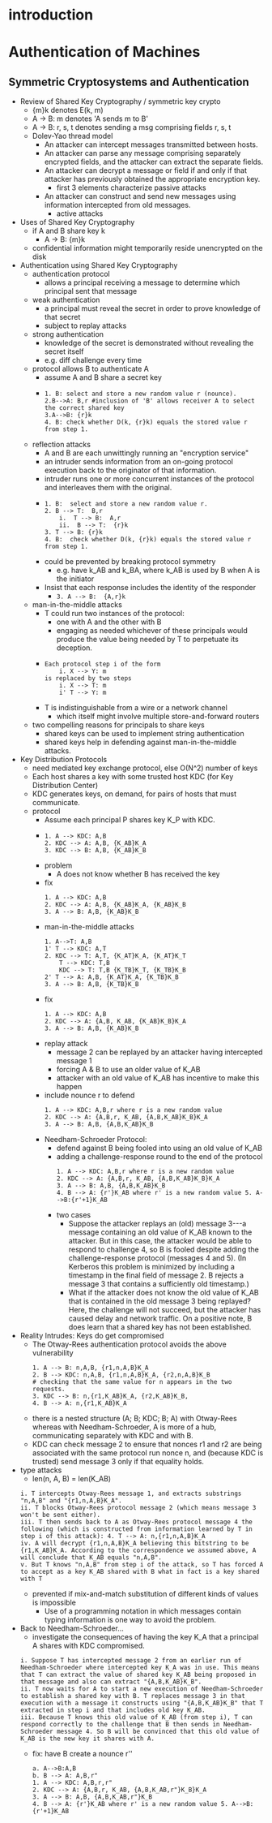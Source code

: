# introduction


# Authentication of Machines
## Symmetric Cryptosystems and Authentication
- Review of Shared Key Cryptography / symmetric key crypto
    - {m}k denotes E(k, m)
    - A -> B: m denotes 'A sends m to B'
    - A -> B: r, s, t denotes sending a msg comprising fields r, s, t
    - Dolev-Yao thread model
        - An attacker can intercept messages transmitted between hosts.
        - An attacker can parse any message comprising separately encrypted fields, and the attacker can extract the separate fields. 
        - An attacker can decrypt a message or field if and only if that attacker has previously obtained the appropriate encryption key. 
            - first 3 elements characterize passive attacks
        - An attacker can construct and send new messages using information intercepted from old messages.
            - active attacks
- Uses of Shared Key Cryptography
    - if A and B share key k
        - A -> B: {m}k
    - confidential information might temporarily reside unencrypted on the disk
- Authentication using Shared Key Cryptography
    - authentication protocol 
        - allows a principal receiving a message to determine which principal sent that message
    - weak authentication   
        -  a principal must reveal the secret in order to prove knowledge of that secret
        - subject to replay attacks
    - strong authentication
        - knowledge of the secret is demonstrated without revealing the secret itself
        - e.g. diff challenge every time
    - protocol allows B to authenticate A
        - assume A and B share a secret key
        - 
            ```
            1. B: select and store a new random value r (nounce).
            2.B-->A: B,r #inclusion of 'B' allows receiver A to select the correct shared key 
            3.A-->B: {r}k
            4. B: check whether D(k, {r}k) equals the stored value r from step 1.
            ```
    - reflection attacks
        - A and B are each unwittingly running an "encryption service"
        - an intruder sends information from an on-going protocol execution back to the originator of that information.
        - intruder runs one or more concurrent instances of the protocol and interleaves them with the original.
        - 
            ```
            1. B:  select and store a new random value r.
            2. B --> T:  B,r
                i.  T --> B:  A,r
                ii.  B --> T:  {r}k
            3. T --> B: {r}k
            4. B:  check whether D(k, {r}k) equals the stored value r from step 1.
            ```
        - could be prevented by breaking protocol symmetry
            - e.g. have k_AB and k_BA, where k_AB is used by B when A is the initiator
        - Insist that each response includes the identity of the responder
            - ``3. A --> B:  {A,r}k``
    - man-in-the-middle attacks
        -  T could run two instances of the protocol: 
            - one with A and the other with B
            - engaging as needed whichever of these principals would produce the value being needed by T to perpetuate its deception.
        - 
            ```
            Each protocol step i of the form
                i. X --> Y: m
            is replaced by two steps
                i. X --> T: m
                i' T --> Y: m
            ```
        -  T is indistinguishable from a wire or a network channel
            - which itself might involve multiple store-and-forward routers
    - two compelling reasons for principals to share keys
        - shared keys can be used to implement string authentication
        - shared keys help in defending against man-in-the-middle attacks.
- Key Distribution Protocols
    - need mediated key exchange protocol, else O(N^2) number of keys
    - Each host shares a key with some trusted host KDC (for Key Distribution Center)
    - KDC generates keys, on demand, for pairs of hosts that must communicate.
    - protocol
        - Assume each principal P shares key K_P with KDC.
        - 
            ```
            1. A --> KDC: A,B
            2. KDC --> A: A,B, {K_AB}K_A 
            3. KDC --> B: A,B, {K_AB}K_B
            ```
        - problem
            - A does not know whether B has received the key
        - fix
            ```
            1. A --> KDC: A,B
            2. KDC --> A: A,B, {K_AB}K_A, {K_AB}K_B 
            3. A --> B: A,B, {K_AB}K_B
            ```
        - man-in-the-middle attacks
            ```
            1. A-->T: A,B
            1' T --> KDC: A,T
            2. KDC --> T: A,T, {K_AT}K_A, {K_AT}K_T
                T --> KDC: T,B
                KDC --> T: T,B {K_TB}K_T, {K_TB}K_B 
            2' T --> A: A,B, {K_AT}K_A, {K_TB}K_B
            3. A --> B: A,B, {K_TB}K_B
            ```
        - fix
            ```
            1. A --> KDC: A,B
            2. KDC --> A: {A,B, K_AB, {K_AB}K_B}K_A 
            3. A --> B: A,B, {K_AB}K_B
            ```
        - replay attack
            - message 2 can be replayed by an attacker having intercepted message 1
            - forcing A & B to use an older value of K_AB
            - attacker with an old value of K_AB has incentive to make this happen
        - include nounce r to defend
            ```
            1. A --> KDC: A,B,r where r is a new random value 
            2. KDC --> A: {A,B,r, K_AB, {A,B,K_AB}K_B}K_A
            3. A --> B: A,B, {A,B,K_AB}K_B
            ```
        - Needham-Schroeder Protocol:
            - defend against B being fooled into using an old value of K_AB 
            - adding a challenge-response round to the end of the protocol
                ```
                1. A --> KDC: A,B,r where r is a new random value 
                2. KDC --> A: {A,B,r, K_AB, {A,B,K_AB}K_B}K_A
                3. A --> B: A,B, {A,B,K_AB}K_B
                4. B --> A: {r'}K_AB where r' is a new random value 5. A-->B:{r'+1}K_AB
                ```
            - two cases
                - Suppose the attacker replays an (old) message 3---a message containing an old value of K_AB known to the attacker. But in this case, the attacker would be able to respond to challenge 4, so B is fooled despite adding the challenge-response protocol (messages 4 and 5). (In Kerberos this problem is minimized by including a timestamp in the final field of message 2. B rejects a message 3 that contains a sufficiently old timestamp.)
                - What if the attacker does not know the old value of K_AB that is contained in the old message 3 being replayed? Here, the challenge will not succeed, but the attacker has caused delay and network traffic. On a positive note, B does learn that a shared key has not been established.
- Reality Intrudes: Keys do get compromised
    - The Otway-Rees authentication protocol avoids the above vulnerability
        ```
        1. A --> B: n,A,B, {r1,n,A,B}K_A
        2. B --> KDC: n,A,B, {r1,n,A,B}K_A, {r2,n,A,B}K_B 
        # checking that the same value for n appears in the two requests.
        3. KDC --> B: n,{r1,K_AB}K_A, {r2,K_AB}K_B,
        4. B --> A: n,{r1,K_AB}K_A
        ```
    - there is a nested structure (A; B; KDC; B; A) with Otway-Rees whereas with Needham-Schroeder, A is more of a hub, communicating separately with KDC and with B.
    - KDC can check message 2 to ensure that nonces r1 and r2 are being associated with the same protocol run nonce n, and (because KDC is trusted) send message 3 only if that equality holds.
- type attacks
    - len(n, A, B) = len(K_AB)
    ```
    i. T intercepts Otway-Rees message 1, and extracts substrings "n,A,B" and "{r1,n,A,B}K_A".
    ii. T blocks Otway-Rees protocol message 2 (which means message 3 won't be sent either).
    iii. T then sends back to A as Otway-Rees protocol message 4 the following (which is constructed from information learned by T in step i of this attack): 4. T --> A: n,{r1,n,A,B}K_A
    iv. A will decrypt {r1,n,A,B}K_A believing this bitstring to be {r1,K_AB}K_A. According to the correspondence we assumed above, A will conclude that K_AB equals "n,A,B".
    v. But T knows "n,A,B" from step i of the attack, so T has forced A to accept as a key K_AB shared with B what in fact is a key shared with T
    ```
    - prevented if mix-and-match substitution of different kinds of values is impossible
        - Use of a programming notation in which messages contain typing information is one way to avoid the problem.
- Back to Needham-Schroeder...
    - investigate the consequences of having the key K_A that a principal A shares with KDC compromised.
    ```
    i. Suppose T has intercepted message 2 from an earlier run of Needham-Schroeder where intercepted key K_A was in use. This means that T can extract the value of shared key K_AB being proposed in that message and also can extract "{A,B,K_AB}K_B".
    ii. T now waits for A to start a new execution of Needham-Schroeder to establish a shared key with B. T replaces message 3 in that execution with a message it constructs using "{A,B,K_AB}K_B" that T extracted in step i and that includes old key K_AB.
    iii. Because T knows this old value of K_AB (from step i), T can respond correctly to the challenge that B then sends in Needham-Schroeder message 4. So B will be convinced that this old value of K_AB is the new key it shares with A.

    ```
    - fix: have B create a nounce r''
        ```
        a. A-->B:A,B
        b. B --> A: A,B,r"
        1. A --> KDC: A,B,r,r"
        2. KDC --> A: {A,B,r, K_AB, {A,B,K_AB,r"}K_B}K_A
        3. A --> B: A,B, {A,B,K_AB,r"}K_B
        4. B --> A: {r'}K_AB where r' is a new random value 5. A-->B:{r'+1}K_AB
        ```